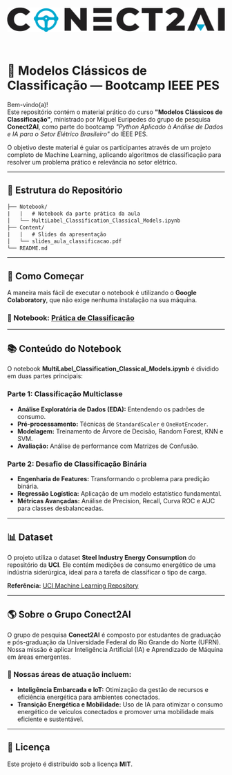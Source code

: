 <p align="center">
  <img width="800" src="https://github.com/conect2ai/TEDA-Bootcamp/raw/main/figures/conecta_logo.png" alt="Logo do Conect2AI" />
</p>

&nbsp;

# 🧠 Modelos Clássicos de Classificação — Bootcamp IEEE PES

Bem-vindo(a)!  
Este repositório contém o material prático do curso **"Modelos Clássicos de Classificação"**, ministrado por Miguel Euripedes do grupo de pesquisa **Conect2AI**, como parte do bootcamp *"Python Aplicado à Análise de Dados e IA para o Setor Elétrico Brasileiro"* do IEEE PES.

O objetivo deste material é guiar os participantes através de um projeto completo de Machine Learning, aplicando algoritmos de classificação para resolver um problema prático e relevância no setor elétrico.

---

## 📂 Estrutura do Repositório

```
├── Notebook/
|   |   # Notebook da parte prática da aula     
│   └── MultiLabel_Classification_Classical_Models.ipynb   
├── Content/     
|   |   # Slides da apresentação                      
│   └── slides_aula_classificacao.pdf     
└── README.md                              
```

---

## 🚀 Como Começar

A maneira mais fácil de executar o notebook é utilizando o **Google Colaboratory**, que não exige nenhuma instalação na sua máquina.

### 🔗 Notebook: [Prática de Classificação](https://colab.research.google.com/github/SEU_USUARIO/SEU_REPOSITORIO/blob/main/Pratica_Classificacao.ipynb)  

---

## 📚 Conteúdo do Notebook

O notebook **MultiLabel\_Classification\_Classical\_Models.ipynb** é dividido em duas partes principais:

### Parte 1: Classificação Multiclasse

* **Análise Exploratória de Dados (EDA):** Entendendo os padrões de consumo.
* **Pré-processamento:** Técnicas de `StandardScaler` e `OneHotEncoder`.
* **Modelagem:** Treinamento de Árvore de Decisão, Random Forest, KNN e SVM.
* **Avaliação:** Análise de performance com Matrizes de Confusão.

### Parte 2: Desafio de Classificação Binária

* **Engenharia de Features:** Transformando o problema para predição binária.
* **Regressão Logística:** Aplicação de um modelo estatístico fundamental.
* **Métricas Avançadas:** Análise de Precision, Recall, Curva ROC e AUC para classes desbalanceadas.

---

## 📊 Dataset

O projeto utiliza o dataset **Steel Industry Energy Consumption** do repositório da **UCI**.
Ele contém medições de consumo energético de uma indústria siderúrgica, ideal para a tarefa de classificar o tipo de carga.

**Referência:** [UCI Machine Learning Repository](https://archive.ics.uci.edu/)

---

## 🌎 Sobre o Grupo Conect2AI

O grupo de pesquisa **Conect2AI** é composto por estudantes de graduação e pós-graduação da Universidade Federal do Rio Grande do Norte (UFRN).
Nossa missão é aplicar Inteligência Artificial (IA) e Aprendizado de Máquina em áreas emergentes.

### 🎯 Nossas áreas de atuação incluem:

* **Inteligência Embarcada e IoT:** Otimização da gestão de recursos e eficiência energética para ambientes conectados.
* **Transição Energética e Mobilidade:** Uso de IA para otimizar o consumo energético de veículos conectados e promover uma mobilidade mais eficiente e sustentável.

---

## 📜 Licença

Este projeto é distribuído sob a licença **MIT**.